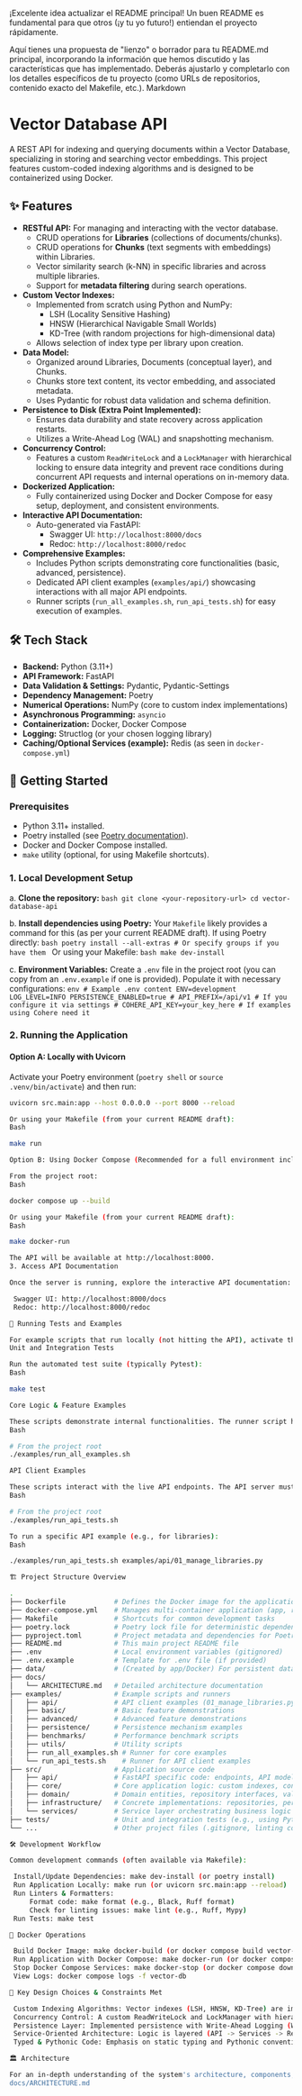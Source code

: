 ¡Excelente idea actualizar el README principal! Un buen README es fundamental para que otros (¡y tu yo futuro!) entiendan el proyecto rápidamente.

Aquí tienes una propuesta de "lienzo" o borrador para tu README.md principal, incorporando la información que hemos discutido y las características que has implementado. Deberás ajustarlo y completarlo con los detalles específicos de tu proyecto (como URLs de repositorios, contenido exacto del Makefile, etc.).
Markdown

# Vector Database API

A REST API for indexing and querying documents within a Vector Database, specializing in storing and searching vector embeddings. This project features custom-coded indexing algorithms and is designed to be containerized using Docker.

## ✨ Features

* **RESTful API:** For managing and interacting with the vector database.
    * CRUD operations for **Libraries** (collections of documents/chunks).
    * CRUD operations for **Chunks** (text segments with embeddings) within Libraries.
    * Vector similarity search (k-NN) in specific libraries and across multiple libraries.
    * Support for **metadata filtering** during search operations.
* **Custom Vector Indexes:**
    * Implemented from scratch using Python and NumPy:
        * LSH (Locality Sensitive Hashing)
        * HNSW (Hierarchical Navigable Small Worlds)
        * KD-Tree (with random projections for high-dimensional data)
    * Allows selection of index type per library upon creation.
* **Data Model:**
    * Organized around Libraries, Documents (conceptual layer), and Chunks.
    * Chunks store text content, its vector embedding, and associated metadata.
    * Uses Pydantic for robust data validation and schema definition.
* **Persistence to Disk (Extra Point Implemented):**
    * Ensures data durability and state recovery across application restarts.
    * Utilizes a Write-Ahead Log (WAL) and snapshotting mechanism.
* **Concurrency Control:**
    * Features a custom `ReadWriteLock` and a `LockManager` with hierarchical locking to ensure data integrity and prevent race conditions during concurrent API requests and internal operations on in-memory data.
* **Dockerized Application:**
    * Fully containerized using Docker and Docker Compose for easy setup, deployment, and consistent environments.
* **Interactive API Documentation:**
    * Auto-generated via FastAPI:
        * Swagger UI: `http://localhost:8000/docs`
        * Redoc: `http://localhost:8000/redoc`
* **Comprehensive Examples:**
    * Includes Python scripts demonstrating core functionalities (basic, advanced, persistence).
    * Dedicated API client examples (`examples/api/`) showcasing interactions with all major API endpoints.
    * Runner scripts (`run_all_examples.sh`, `run_api_tests.sh`) for easy execution of examples.

## 🛠️ Tech Stack

* **Backend:** Python (3.11+)
* **API Framework:** FastAPI
* **Data Validation & Settings:** Pydantic, Pydantic-Settings
* **Dependency Management:** Poetry
* **Numerical Operations:** NumPy (core to custom index implementations)
* **Asynchronous Programming:** `asyncio`
* **Containerization:** Docker, Docker Compose
* **Logging:** Structlog (or your chosen logging library)
* **Caching/Optional Services (example):** Redis (as seen in `docker-compose.yml`)

## 🚀 Getting Started

### Prerequisites

* Python 3.11+ installed.
* Poetry installed (see [Poetry documentation](https://python-poetry.org/docs/#installation)).
* Docker and Docker Compose installed.
* `make` utility (optional, for using Makefile shortcuts).

### 1. Local Development Setup

a.  **Clone the repository:**
    ```bash
    git clone <your-repository-url>
    cd vector-database-api
    ```

b.  **Install dependencies using Poetry:**
    Your `Makefile` likely provides a command for this (as per your current README draft). If using Poetry directly:
    ```bash
    poetry install --all-extras # Or specify groups if you have them
    ```
    Or using your Makefile:
    ```bash
    make dev-install
    ```

c.  **Environment Variables:**
    Create a `.env` file in the project root (you can copy from an `.env.example` if one is provided). Populate it with necessary configurations:
    ```env
    # Example .env content
    ENV=development
    LOG_LEVEL=INFO
    PERSISTENCE_ENABLED=true
    # API_PREFIX=/api/v1 # If you configure it via settings
    # COHERE_API_KEY=your_key_here # If examples using Cohere need it
    ```

### 2. Running the Application

#### Option A: Locally with Uvicorn
   Activate your Poetry environment (`poetry shell` or `source .venv/bin/activate`) and then run:
   ```bash
   uvicorn src.main:app --host 0.0.0.0 --port 8000 --reload

Or using your Makefile (from your current README draft):
Bash

make run

Option B: Using Docker Compose (Recommended for a full environment including services like Redis)

From the project root:
Bash

docker compose up --build

Or using your Makefile (from your current README draft):
Bash

make docker-run

The API will be available at http://localhost:8000.
3. Access API Documentation

Once the server is running, explore the interactive API documentation:

    Swagger UI: http://localhost:8000/docs
    Redoc: http://localhost:8000/redoc

🧪 Running Tests and Examples

For example scripts that run locally (not hitting the API), activate the Poetry environment first.
Unit and Integration Tests

Run the automated test suite (typically Pytest):
Bash

make test

Core Logic & Feature Examples

These scripts demonstrate internal functionalities. The runner script handles environment setup.
Bash

# From the project root
./examples/run_all_examples.sh

API Client Examples

These scripts interact with the live API endpoints. The API server must be running. The runner script handles Python environment setup.
Bash

# From the project root
./examples/run_api_tests.sh

To run a specific API example (e.g., for libraries):
Bash

./examples/run_api_tests.sh examples/api/01_manage_libraries.py

🏗️ Project Structure Overview

.
├── Dockerfile            # Defines the Docker image for the application
├── docker-compose.yml    # Manages multi-container application (app, redis, etc.)
├── Makefile              # Shortcuts for common development tasks
├── poetry.lock           # Poetry lock file for deterministic dependencies
├── pyproject.toml        # Project metadata and dependencies for Poetry
├── README.md             # This main project README file
├── .env                  # Local environment variables (gitignored)
├── .env.example          # Template for .env file (if provided)
├── data/                 # (Created by app/Docker) For persistent data (WAL, snapshots)
├── docs/
│   └── ARCHITECTURE.md   # Detailed architecture documentation
├── examples/             # Example scripts and runners
│   ├── api/              # API client examples (01_manage_libraries.py, etc.)
│   ├── basic/            # Basic feature demonstrations
│   ├── advanced/         # Advanced feature demonstrations
│   ├── persistence/      # Persistence mechanism examples
│   ├── benchmarks/       # Performance benchmark scripts
│   ├── utils/            # Utility scripts
│   ├── run_all_examples.sh # Runner for core examples
│   └── run_api_tests.sh    # Runner for API client examples
├── src/                  # Application source code
│   ├── api/              # FastAPI specific code: endpoints, API models, middleware
│   ├── core/             # Core application logic: custom indexes, config, exceptions
│   ├── domain/           # Domain entities, repository interfaces, value objects
│   ├── infrastructure/   # Concrete implementations: repositories, persistence, locks
│   └── services/         # Service layer orchestrating business logic
├── tests/                # Unit and integration tests (e.g., using Pytest)
└── ...                   # Other project files (.gitignore, linting configs, etc.)

🛠️ Development Workflow

Common development commands (often available via Makefile):

    Install/Update Dependencies: make dev-install (or poetry install)
    Run Application Locally: make run (or uvicorn src.main:app --reload)
    Run Linters & Formatters:
        Format code: make format (e.g., Black, Ruff format)
        Check for linting issues: make lint (e.g., Ruff, Mypy)
    Run Tests: make test

🐳 Docker Operations

    Build Docker Image: make docker-build (or docker compose build vector-db)
    Run Application with Docker Compose: make docker-run (or docker compose up)
    Stop Docker Compose Services: make docker-stop (or docker compose down)
    View Logs: docker compose logs -f vector-db

🔑 Key Design Choices & Constraints Met

    Custom Indexing Algorithms: Vector indexes (LSH, HNSW, KD-Tree) are implemented from scratch using Python and NumPy, adhering to the constraint of not using pre-built external vector search libraries. (Detailed explanations in docs/ARCHITECTURE.md).
    Concurrency Control: A custom ReadWriteLock and LockManager with hierarchical locking manage concurrent access to shared resources, crucial for in-memory operations and preventing data races. (Design explained in docs/ARCHITECTURE.md).
    Persistence Layer: Implemented persistence with Write-Ahead Logging (WAL) and snapshotting for data durability (Extra Point). (Design explained in docs/ARCHITECTURE.md).
    Service-Oriented Architecture: Logic is layered (API -> Services -> Repositories/Domain) for better separation of concerns and testability.
    Typed & Pythonic Code: Emphasis on static typing and Pythonic conventions.

🏛️ Architecture

For an in-depth understanding of the system's architecture, components, data flow, and detailed design decisions (including indexing algorithms, persistence, and concurrency strategies), please refer to:
docs/ARCHITECTURE.md